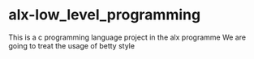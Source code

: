 # alx-low_level_programming
This is a c programming language project in the alx programme
We are going to treat the usage of betty style
